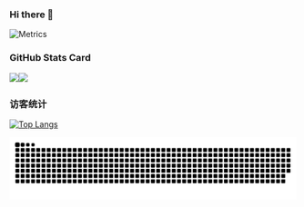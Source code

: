 ### Hi there 👋


![Metrics](https://metrics.lecoq.io/zhengjim?template=classic&config.timezone=Asia%2FShanghai)

### GitHub Stats Card

<img height="137px" src="https://github-readme-stats.vercel.app/api?username=zhengjim&hide_title=true&hide_border=true&show_icons=true&include_all_commits=true&count_private=true&line_height=21&text_color=000&icon_color=000&bg_color=0,ea6161,ffc64d,fffc4d,52fa5a&theme=graywhite" /><img height="137px" src="https://github-readme-stats.vercel.app/api/top-langs/?username=zhengjim&hide=html&hide_title=true&hide_border=true&layout=compact&langs_count=6&exclude_repo=comp426,Redventures-Movie-Quotes&text_color=000&icon_color=fff&bg_color=0,52fa5a,4dfcff,c64dff&theme=graywhite" /></a>

### 访客统计

[![Top Langs](https://profile-counter.glitch.me/zhengjim/count.svg)](https://www.zhengjim.com)


![](https://raw.githubusercontent.com/zhengjim/zhengjim/main/assets/github-contribution-grid-snake.svg)
